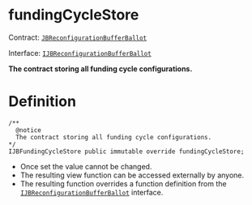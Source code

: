 # fundingCycleStore

Contract: [`JBReconfigurationBufferBallot`](/api/contracts/or-ballots/jbreconfigurationbufferballot)

Interface: [`IJBReconfigurationBufferBallot`](/api/contracts/interfaces/ijbreconfigurationbufferballot)

**The contract storing all funding cycle configurations.**

# Definition

```
/** 
  @notice 
  The contract storing all funding cycle configurations.
*/
IJBFundingCycleStore public immutable override fundingCycleStore;
```

* Once set the value cannot be changed.
* The resulting view function can be accessed externally by anyone.
* The resulting function overrides a function definition from the [`IJBReconfigurationBufferBallot`](/api/interfaces//api/contracts/interfaces/ijbreconfigurationbufferballot.md) interface.
